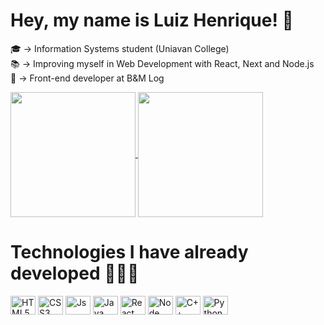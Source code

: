 <h1>
  Hey, my name is Luiz Henrique! 👋
</h1>

🎓 -> Information Systems student (Uniavan College) <br>
📚 -> Improving myself in Web Development with React, Next and Node.js <br>
🏢 -> Front-end developer at B&M Log

<a href="https://github.com/LuizHeenriquee/github-readme-stats">
  <img height=200 align="center" src="https://github-readme-stats.vercel.app/api?username=LuizHeenriquee&theme=react&rank_icon=github"/>
</a>
<a href="https://github.com/LuizHeenriquee/convoychat">
  <img height=200 align="center" src="https://github-readme-stats.vercel.app/api/top-langs?username=LuizHeenriquee&layout=compact&langs_count=8&card_width=320&theme=react"/>
</a>

<h1>
  Technologies I have already developed 👨🏼‍💻
</h1>

<div>
  <img align="center" alt="HTML5" height="30" width="40" src="https://cdn.jsdelivr.net/gh/devicons/devicon/icons/html5/html5-original.svg"/>
  <img align="center" alt="CSS3" height="30" width="40" src="https://cdn.jsdelivr.net/gh/devicons/devicon/icons/css3/css3-original.svg"/>
  <img align="center" alt="Js" height="30" width="40" src="https://cdn.jsdelivr.net/gh/devicons/devicon/icons/javascript/javascript-original.svg"/>
  <img align="center" alt="Java" height="30" width="40" src="https://cdn.jsdelivr.net/gh/devicons/devicon@latest/icons/java/java-plain.svg"/>
  <img align="center" alt="React" height="30" width="40" src="https://cdn.jsdelivr.net/gh/devicons/devicon@latest/icons/react/react-original.svg"/>
  <img align="center" alt="Node" height="30" width="40" src="https://cdn.jsdelivr.net/gh/devicons/devicon@latest/icons/nodejs/nodejs-original.svg"/>
  <img align="center" alt="C++" height="30" width="40" src="https://cdn.jsdelivr.net/gh/devicons/devicon/icons/cplusplus/cplusplus-original.svg"/>
  <img align="center" alt="Python" height="30" width="40" src="https://cdn.jsdelivr.net/gh/devicons/devicon/icons/python/python-original.svg"/>
</div>
